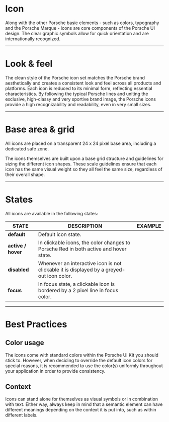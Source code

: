 # Icon

Along with the other Porsche basic elements - such as colors, typography and the Porsche Marque - icons are core components of the Porsche UI design. The clear graphic symbols allow for quick orientation and are internationally recognized.

---

# Look & feel

The clean style of the Porsche icon set matches the Porsche brand aesthetically and creates a consistent look and feel across all products and platforms. Each icon is reduced to its minimal form, reflecting essential characteristics. By following the typical Porsche lines and uniting the exclusive, high-classy and very sportive brand image, the Porsche icons provide  a high recognizability and readability, even in very small sizes. 

---

# Base area & grid

All icons are placed on a transparent 24 x 24 pixel base area, including a dedicated safe zone. 

The icons themselves are built upon a base grid structure and guidelines for sizing the different icon shapes. These scale guidelines ensure that each icon has the same visual weight so they all feel the same size, regardless of their overall shape. 

---

# States

All icons are available in the following states:

| STATE | DESCRIPTION | EXAMPLE |
|----|----|----|
| **default** | Default icon state. | <p-icon source="basket" color="porsche-black"></p-icon> |
| **active / hover** | In clickable icons, the color changes to Porsche Red in both active and hover state. | <p-icon source="basket" color="porsche-red"></p-icon> |
| **disabled** | Whenever an interactive icon is not clickable it is displayed by a greyed-out icon color. | <p-icon source="basket" color="neutral-grey-5"></p-icon> |
| **focus** | In focus state, a clickable icon is bordered by a 2 pixel line in focus color. |  |

---

# Best Practices

## Color usage

The icons come with standard colors within the Porsche UI Kit you should stick to. However, when deciding to override the default icon colors for special reasons, it is recommended to use the color(s) uniformly throughout your application in order to provide consistency.

## Context

Icons can stand alone for themselves as visual symbols or in combination with text. Either way, always keep in mind that a semantic element can have different meanings depending on the context it is put into, such as within different labels.
